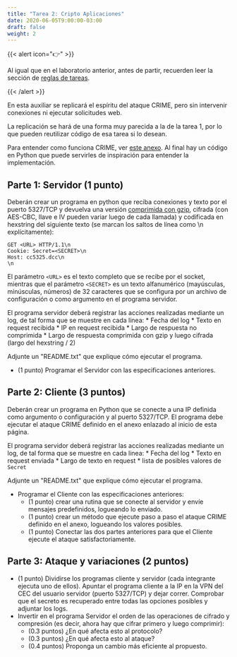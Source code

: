 ```yaml
---
title: "Tarea 2: Cripto Aplicaciones"
date: 2020-06-05T9:00:00-03:00
draft: false
weight: 2
---
```

{{< alert icon="👉" >}}

Al igual que en el laboratorio anterior, antes de partir, recuerden leer la sección de [reglas de tareas](reglas).

{{< /alert >}}

En esta auxiliar se replicará el espíritu del ataque CRIME, pero sin intervenir conexiones ni ejecutar solicitudes web. 

La replicación se hará de una forma muy parecida a la de la tarea 1, por lo que pueden reutilizar código de esa tarea si lo desean.

Para entender como funciona CRIME, ver [este anexo](../../auxiliares/anexos/crime). Al final hay un código en Python que puede servirles de inspiración para entender la implementación.

## Parte 1: Servidor (1 punto)

Deberán crear un programa en python que reciba conexiones y texto por el puerto 5327/TCP y devuelva una versión [comprimida con gzip](https://docs.python.org/3/library/gzip.html), cifrada (con AES-CBC, llave e IV pueden variar luego de cada llamada) y codificada en hexstring del siguiente texto (se marcan los saltos de línea como \n explícitamente):

```
GET <URL> HTTP/1.1\n
Cookie: Secret=<SECRET>\n
Host: cc5325.dcc\n
\n
```

El parámetro `<URL>` es el texto completo que se recibe por el socket, mientras que el parámetro `<SECRET>` es un texto alfanumérico (mayúsculas, minúsculas, números) de 32 caracteres que se configura por un archivo de configuración o como argumento en el programa servidor.

El programa servidor deberá registrar las acciones realizadas mediante un log, de tal forma que se muestre en cada linea:
    * Fecha del log
    * Texto en request recibida
    * IP en request recibida
    * Largo de respuesta no comprimida
    * Largo de respuesta comprimida con gzip y luego cifrada (largo del hexstring / 2)


Adjunte un "README.txt" que explique cómo ejecutar el programa.

* (1 punto) Programar el Servidor con las especificaciones anteriores.

## Parte 2: Cliente (3 puntos)

Deberán crear un programa en Python que se conecte a una IP definida como argumento o configuración y al puerto 5327/TCP. El programa debe ejecutar el ataque CRIME definido en el anexo enlazado al inicio de esta página.

El programa servidor deberá registrar las acciones realizadas mediante un log, de tal forma que se muestre en cada linea:
    * Fecha del log
    * Texto en request enviada
    * Largo de texto en request
    * lista de posibles valores de `Secret`

Adjunte un "README.txt" que explique cómo ejecutar el programa.

* Programar el Cliente con las especificaciones anteriores:
    * (1 punto) crear una rutina que se conecte al servidor y envíe mensajes predefinidos, logueando lo enviado.
    * (1 punto) crear un método que ejecute paso a paso el ataque CRIME definido en el anexo, logueando los valores posibles.
    * (1 punto) Conectar las dos partes anteriores para que el Cliente ejecute el ataque satisfactoriamente.

## Parte 3: Ataque y variaciones (2 puntos)

* (1 punto) Dividirse los programas cliente y servidor (cada integrante ejecuta uno de ellos). Apuntar el programa cliente a la IP en la VPN del CEC del usuario servidor (puerto 5327/TCP) y dejar correr. Comprobar que el secreto es recuperado entre todas las opciones posibles y adjuntar los logs.
* Invertir en el programa Servidor el orden de las operaciones de cifrado y compresión (es decir, ahora hay que cifrar primero y luego comprimir):
    * (0.3 puntos) ¿En qué afecta esto al protocolo?
    * (0.3 puntos) ¿En qué afecta esto al ataque?
    * (0.4 puntos) Proponga un cambio más eficiente al propuesto.
